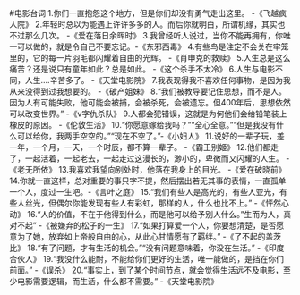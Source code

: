 #电影台词
1.你们一直抱怨这个地方，但是你们却没有勇气走出这里。  -《飞越疯人院》
2.年轻时总以为能遇上许许多多的人。而后你就明白，所谓机缘，其实也不过那么几次。 -《爱在落日余晖时》
3.我曾经听人说过，当你不能再拥有，你唯一可以做的，就是令自己不要忘记。-《东邪西毒》
4.有些鸟是注定不会关在牢笼里的，它的每一片羽毛都闪耀着自由的光辉。 -《肖申克的救赎》
5.人生总是这么痛苦？还是说只有童年如此？总是如此。 -《这个杀手不太冷》
6.人生与电影不同，人生....辛苦多了。 -《天堂电影院》
7.我表现得我不喜欢任何事物，是因为我从来没得到过我想要的。 -《破产姐妹》
8.“我们被教导要记住思想，而不是人。因为人有可能失败，他可能会被捕，会被杀死，会被遗忘。但400年后，思想依然可以改变世界。” -《v字仇杀队》
9.人都会犯错误，这就是为何他们会给铅笔装上橡皮的原因。 -《伦敦生活》
10.“你愿意嫁给我吗？”“全心全意。”“但是我没有什么可以给你，我两手空空的。”“现在不空了。”-《小妇人》
11.说好的一辈子玩，差一年，一个月，一天，一个时辰，都不算一辈子。 -《霸王别姬》
12.他们都走了，一起活着，一起老去，一起走过这漫长的，渺小的，卑微而又闪耀的人生。  -《老无所依》
13.我喜欢我望向别处时，他落在我身上的目光。 -《爱在破晓前》
14.你就一直这样，总对重要的事只字不提，然后摆出若无其事的表情，一直孤单一个人，度过一生吧。-《言叶之庭》
15.“我们有些人是高光的，有些人亚光，有些人丝光，但偶尔你能发现有些人有彩虹，那样的人，什么也比不上。” -《怦然心动》
16.“人的价值，不在于他得到什么，而是他可以给予别人什么。”生而为人，真对不起” -《被嫌弃的松子的一生》
17.“如果打算爱一个人，你要想清楚，是否愿意为了她，放弃如上帝般自由的心，从此心甘情愿有了羁绊。” -《了不起的盖茨比》
18.“有了问题，才有生活的机会。”“没有问题意味着，你没在生活。” -《印度合伙人》
19.“我没什么能耐，不能给你们更好的生活，唯一能做的，是挡在你们前面。” -《误杀》
20.“事实上，到了某个时间节点，就会觉得生活远不及电影，至少电影需要逻辑，而生活，什么都不需要。” -《天堂电影院》
